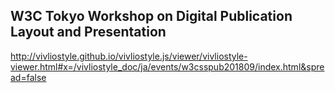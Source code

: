## W3C Tokyo Workshop on Digital Publication Layout and Presentation

http://vivliostyle.github.io/vivliostyle.js/viewer/vivliostyle-viewer.html#x=/vivliostyle_doc/ja/events/w3csspub201809/index.html&spread=false
